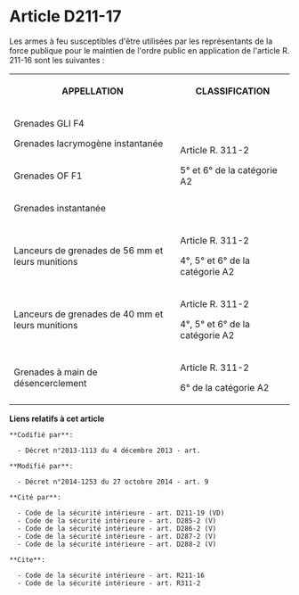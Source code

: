 # Article D211-17

Les armes à feu susceptibles d'être utilisées par les représentants de la force publique pour le maintien de l'ordre public
en application de l'article R. 211-16 sont les suivantes : 

<table>
  <tbody>
    <tr>
      <th>

APPELLATION </th>
      <th>

CLASSIFICATION </th>
    </tr>
    <tr>
      <td>

Grenades GLI F4 

Grenades lacrymogène instantanée </td>
      <td rowspan="3">

Article R. 311-2

5° et 6° de la catégorie A2 </td>
    </tr>
    <tr>
      <td>

Grenades OF F1 </td>
    </tr>
    <tr>
      <td>

Grenades instantanée </td>
    </tr>
    <tr>
      <td>

Lanceurs de grenades de 56 mm et leurs munitions </td>
      <td>

Article R. 311-2 

4°, 5° et 6° de la catégorie A2 </td>
    </tr>
    <tr>
      <td>

Lanceurs de grenades de 40 mm et leurs munitions </td>
      <td>

Article R. 311-2 

4°, 5° et 6° de la catégorie A2 </td>
    </tr>
    <tr>
      <td>

Grenades à main de désencerclement </td>
      <td>

Article R. 311-2 

6° de la catégorie A2</td>
    </tr>
  </tbody>
</table>

**Liens relatifs à cet article**

	**Codifié par**:

	  - Décret n°2013-1113 du 4 décembre 2013 - art.

	**Modifié par**:

	  - Décret n°2014-1253 du 27 octobre 2014 - art. 9

	**Cité par**:

	  - Code de la sécurité intérieure - art. D211-19 (VD)
	  - Code de la sécurité intérieure - art. D285-2 (V)
	  - Code de la sécurité intérieure - art. D286-2 (V)
	  - Code de la sécurité intérieure - art. D287-2 (V)
	  - Code de la sécurité intérieure - art. D288-2 (V)

	**Cite**:

	  - Code de la sécurité intérieure - art. R211-16
	  - Code de la sécurité intérieure - art. R311-2

